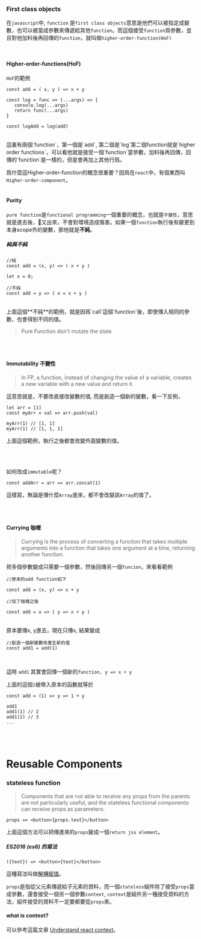 
### First class objects
在`javascript`中, `function` 是`first class objects`意思是他們可以被指定成變數，也可以被當成參數來傳遞給其他`function`。而這個接受`function`爲參數，並且對他加料後再回傳的`function`，就叫做`higher-order-function(HoF)`

<br>

#### Higher-order-functions(HoF)

`HoF`的範例

```
const add = ( x, y ) => x + y

const log = func => (...args) => {
   console.log(...args)
   return func(...args)
}

const logAdd = log(add)

```

<br>
這裏有兩個`function`，第一個是`add`, 第二個是`log`第二個function就是`higher order functions`，可以看他就是接受一個`function`當參數，加料後再回傳，回傳的`function`是一樣的，但是會再加上其他行爲。


爲什麼這Higher-order-function的概念很重要？因爲在`react`中，有個東西叫`Higher-order-component`。
<br><br>

#### Purity

`pure function`是`functional programming`一個重要的概念，也就是`不變性`，意思就是進去後，又出來，不會對環境造成傷害。如果一個`function`執行後有變更到本身scope外的變數，那他就是**不純**。

##### 純與不純

```
//純
const add = (x, y) => ( x + y )

let x = 0;

//不純
const add = y => ( x = x + y )

```

<br>
上面這個**不純**的範例，就是因爲`call`這個`function`後，即使傳入相同的參數，也會得到不同的值。

> Pure Function don't mutate the state

 
<br><br>

#### Immutability 不變性

> In FP, a function, instead of changing the value of a variable, creates a new variable with a new value and return it. 

這意思就是，不要改直接改變數的值, 而是創造一個新的變數，看一下反例，

```
let arr = [1]
const myArr = val => arr.push(val)

myArr(1) // [1, 1]
myArr(1) // [1, 1, 1]

```

上面這個範例，執行之後都會改變外面變數的值。

<br><br>

如何改成`immutable`呢？

```
const addArr = arr => arr.concat(1)

```
這樣寫，無論是傳什麼`Array`進來，都不會改變該`Array`的值了。

<br><br>

#### Currying 咖喱

> Currying is the process of converting a function that takes multiple arguments into a function that takes one argument at a time, returning another function.


把多個參數變成只需要一個參數，然後回傳另一個`funcion`，來看看範例


```
//原本的add function如下

const add = (x, y) => x + y

//加了咖喱之後

const add = x => ( y => x + y )
```

<br>
原本要傳x, y進去，現在只傳x, 結果變成

```
//創造一個新變數來產生新的值
const add1 = add(1)

```

<br>

這時 `add1` 其實會回傳一個新的`function, y => x + y`

上面的這個`1`被帶入原本的函數就等於

```
const add = (1) => y => 1 + y

add1 
add1(1) // 2
add1(2) // 3
...

```


<br>
<br>

# Reusable Components

### stateless function

> Components that are not able to receive any props from the parents are not particularly useful, and the stateless functional components can receive props as parameters:


```
props => <button>{props.text}</button>
```

上面這個方法可以把傳進來的`props`變成一個`return jsx element`。

##### ES2016 (es6) 的寫法

```
({text}) => <button>{text}</button>

```

這種寫法叫做[解構賦值](https://developer.mozilla.org/zh-TW/docs/Web/JavaScript/Reference/Operators/Destructuring_assignment)。

`props`是指從父元素傳遞給子元素的資料，而一個`stateless`組件除了接受`props`當成參數，還會接受一個另一個參數`context`, `context`是組件另一種接受資料的方法，組件接受的資料不一定要都要從`props`來。



#### what is context? 

可以參考這篇文章 [Understand react context](/2018-06-26/understand-react-context.md)。



